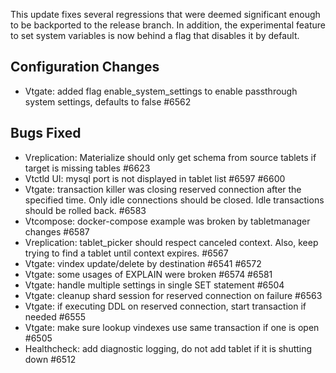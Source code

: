 This update fixes several regressions that were deemed significant enough to be backported to the release branch.
In addition, the experimental feature to set system variables is now behind a flag that disables it by default.

## Configuration Changes
* Vtgate: added flag enable_system_settings to enable passthrough system settings, defaults to false #6562

## Bugs Fixed
* Vreplication: Materialize should only get schema from source tablets if target is missing tables #6623
* Vtctld UI: mysql port is not displayed in tablet list #6597 #6600
* Vtgate: transaction killer was closing reserved connection after the specified time. Only idle connections should be closed. Idle transactions should be rolled back. #6583
* Vtcompose: docker-compose example was broken by tabletmanager changes #6587
* Vreplication: tablet_picker should respect canceled context. Also, keep trying to find a tablet until context expires. #6567
* Vtgate: vindex update/delete by destination #6541 #6572
* Vtgate: some usages of EXPLAIN were broken #6574 #6581
* Vtgate: handle multiple settings in single SET statement #6504
* Vtgate: cleanup shard session for reserved connection on failure #6563
* Vtgate: if executing DDL on reserved connection, start transaction if needed #6555
* Vtgate: make sure lookup vindexes use same transaction if one is open #6505
* Healthcheck: add diagnostic logging, do not add tablet if it is shutting down #6512 
